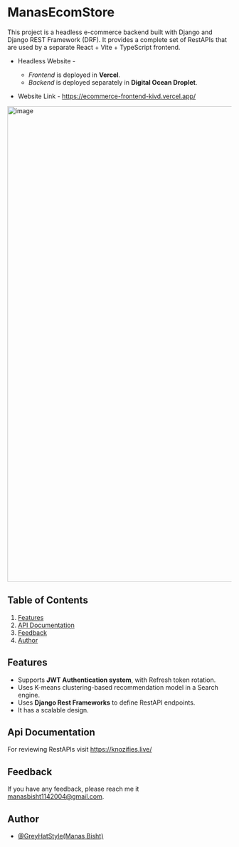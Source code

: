 # ManasEcomStore
This project is a headless e-commerce backend built with Django and Django REST Framework (DRF).
It provides a complete set of RestAPIs that are used by a separate React + Vite + TypeScript frontend.

- Headless Website - 
    - *Frontend* is deployed in **Vercel**.
    - *Backend* is deployed separately in **Digital Ocean Droplet**.
 
- Website Link - https://ecommerce-frontend-kivd.vercel.app/

<img width="1897" height="1069" alt="image" src="https://github.com/user-attachments/assets/871efb5e-fef4-4a0a-a473-83171bdaa002" />

## Table of Contents
1. [Features](#features)
2. [API Documentation](#api-documentation)
3. [Feedback](#feedback)
4. [Author](#author)


## Features
- Supports **JWT Authentication system**, with Refresh token rotation.
- Uses K-means clustering-based recommendation model in a Search engine.
- Uses **Django Rest Frameworks** to define RestAPI endpoints.
- It has a scalable design.

## Api Documentation
For reviewing RestAPIs visit https://knozifies.live/

## Feedback
If you have any feedback, please reach me it manasbisht1142004@gmail.com.


## Author

- [@GreyHatStyle(Manas Bisht)](https://github.com/GreyHatStyle)